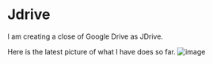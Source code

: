 # Jdrive

I am creating a close of Google Drive as JDrive.

Here is the latest picture of what I have does so far.
![image](https://user-images.githubusercontent.com/53977440/230695459-d25628c0-900b-4eb2-b422-5651dafabf49.png)
